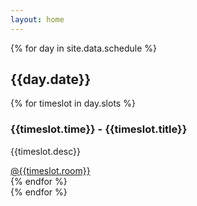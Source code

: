 ```yaml
---
layout: home
---
```


<section id="schedule">
   {% for day in site.data.schedule %} 
   <div class="row schedule-container">
      <h2>{{day.date}}</h2>
      {% for timeslot in day.slots %}
      <div class="col-lg-4 col-sm-6">
         <article class="row">
            <h3>{{timeslot.time}} - {{timeslot.title}}</h3>
            <p>{{timeslot.desc}}</p>
            <a class="align-text-bottom" href="#">@{{timeslot.room}}</a>
         </article>
      </div>
      {% endfor %}
   </div>
   {% endfor %}
</section>
